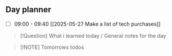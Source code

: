 ## Day planner

- [ ] 09:00 - 09:40 [[2025-05-27 Make a list of tech purchases]]

> [!Question] What i learned today / General notes for the day

> [!NOTE] Tomorrows todos
